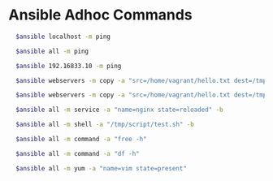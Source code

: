 # Ansible Adhoc Commands
```sh
  $ansible localhost -m ping
```

```sh
  $ansible all -m ping
```

```sh
  $ansible 192.16833.10 -m ping
```

```sh
  $ansible webservers -m copy -a "src=/home/vagrant/hello.txt dest=/tmp/script" -b --ask-become-pass
```

```sh
  $ansible webservers -m copy -a "src=/home/vagrant/hello.txt dest=/tmp/script/ mode=0777" -b --ask-become-pass
```

```sh
  $ansible all -m service -a "name=nginx state=reloaded" -b
```

```sh
  $ansible all -m shell -a "/tmp/script/test.sh" -b
```

```sh
  $ansible all -m command -a "free -h"
```

```sh
  $ansible all -m command -a "df -h"
```

```sh
  $ansible all -m yum -a "name=vim state=present"
```
